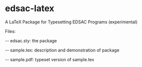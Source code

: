 # edsac-latex
A LaTeX Package for Typesetting EDSAC Programs (experimental)

Files:

-- edsac.sty: the package

-- sample.tex: description and demonstration of package

-- sample.pdf: typeset version of sample.tex
